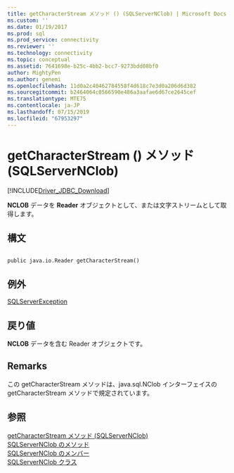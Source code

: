 ```yaml
---
title: getCharacterStream メソッド () (SQLServerNClob) | Microsoft Docs
ms.custom: ''
ms.date: 01/19/2017
ms.prod: sql
ms.prod_service: connectivity
ms.reviewer: ''
ms.technology: connectivity
ms.topic: conceptual
ms.assetid: 7641698e-b25c-4bb2-bcc7-9273bdd08bf0
author: MightyPen
ms.author: genemi
ms.openlocfilehash: 11d0a2c40462784558f4d618c7e3d0a206d6d382
ms.sourcegitcommit: b2464064c0566590e486a3aafae6d67ce2645cef
ms.translationtype: MTE75
ms.contentlocale: ja-JP
ms.lasthandoff: 07/15/2019
ms.locfileid: "67953297"
---
```

# <a name="getcharacterstream-method--sqlservernclob"></a>getCharacterStream () メソッド (SQLServerNClob)
[!INCLUDE[Driver_JDBC_Download](../../../includes/driver_jdbc_download.md)]

  **NCLOB** データを **Reader** オブジェクトとして、または文字ストリームとして取得します。  
  
## <a name="syntax"></a>構文  
  
```  
  
public java.io.Reader getCharacterStream()  
```  
  
## <a name="exceptions"></a>例外  
 [SQLServerException](../../../connect/jdbc/reference/sqlserverexception-class.md)  
  
## <a name="return-value"></a>戻り値  
 **NCLOB** データを含む Reader オブジェクトです。  
  
## <a name="remarks"></a>Remarks  
 この getCharacterStream メソッドは、java.sql.NClob インターフェイスの getCharacterStream メソッドで規定されています。  
  
## <a name="see-also"></a>参照  
 [getCharacterStream メソッド &#40;SQLServerNClob&#41;](../../../connect/jdbc/reference/getcharacterstream-method-sqlservernclob.md)   
 [SQLServerNClob のメソッド](../../../connect/jdbc/reference/sqlservernclob-methods.md)   
 [SQLServerNClob のメンバー](../../../connect/jdbc/reference/sqlservernclob-members.md)   
 [SQLServerNClob クラス](../../../connect/jdbc/reference/sqlservernclob-class.md)  
  
  
